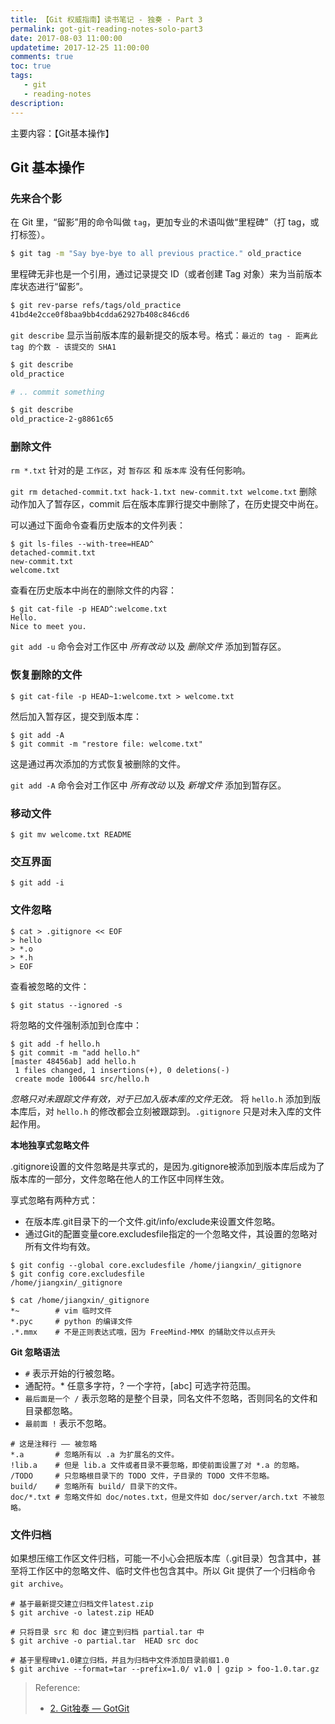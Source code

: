 ```yaml
---
title: 【Git 权威指南】读书笔记 - 独奏 - Part 3
permalink: got-git-reading-notes-solo-part3
date: 2017-08-03 11:00:00
updatetime: 2017-12-25 11:00:00
comments: true
toc: true
tags:
   - git
   - reading-notes
description:
---
```


主要内容：【Git基本操作】

## Git 基本操作
### 先来合个影
在 Git 里，“留影”用的命令叫做 `tag`，更加专业的术语叫做“里程碑”（打 tag，或打标签）。
``` bash
$ git tag -m "Say bye-bye to all previous practice." old_practice
```

里程碑无非也是一个引用，通过记录提交 ID（或者创建 Tag 对象）来为当前版本库状态进行“留影”。

``` bash
$ git rev-parse refs/tags/old_practice
41bd4e2cce0f8baa9bb4cdda62927b408c846cd6
```

`git describe` 显示当前版本库的最新提交的版本号。格式：`最近的 tag - 距离此 tag 的个数 - 该提交的 SHA1`

``` bash
$ git describe
old_practice

# .. commit something

$ git describe
old_practice-2-g8861c65
```

<!-- more -->

### 删除文件

`rm *.txt` 针对的是 `工作区`，对 `暂存区` 和 `版本库` 没有任何影响。

`git rm detached-commit.txt hack-1.txt new-commit.txt welcome.txt` 删除动作加入了暂存区，commit 后在版本库罪行提交中删除了，在历史提交中尚在。

可以通过下面命令查看历史版本的文件列表：

```
$ git ls-files --with-tree=HEAD^
detached-commit.txt
new-commit.txt
welcome.txt
```

查看在历史版本中尚在的删除文件的内容：

```
$ git cat-file -p HEAD^:welcome.txt
Hello.
Nice to meet you.
```

`git add -u` 命令会对工作区中 *所有改动* 以及 *删除文件* 添加到暂存区。

### 恢复删除的文件

```
$ git cat-file -p HEAD~1:welcome.txt > welcome.txt
```

然后加入暂存区，提交到版本库：

```
$ git add -A
$ git commit -m "restore file: welcome.txt"
```

这是通过再次添加的方式恢复被删除的文件。

`git add -A` 命令会对工作区中 *所有改动* 以及 *新增文件* 添加到暂存区。

### 移动文件

```
$ git mv welcome.txt README
```
### 交互界面

```
$ git add -i
```

### 文件忽略

```
$ cat > .gitignore << EOF
> hello
> *.o
> *.h
> EOF
```

查看被忽略的文件：

```
$ git status --ignored -s
```

将忽略的文件强制添加到仓库中：

```
$ git add -f hello.h
$ git commit -m "add hello.h"
[master 48456ab] add hello.h
 1 files changed, 1 insertions(+), 0 deletions(-)
 create mode 100644 src/hello.h
```

*忽略只对未跟踪文件有效，对于已加入版本库的文件无效。* 将 `hello.h` 添加到版本库后，对 `hello.h` 的修改都会立刻被跟踪到。`.gitignore` 只是对未入库的文件起作用。

**本地独享式忽略文件**

.gitignore设置的文件忽略是共享式的，是因为.gitignore被添加到版本库后成为了版本库的一部分，文件忽略在他人的工作区中同样生效。

享式忽略有两种方式：
- 在版本库.git目录下的一个文件.git/info/exclude来设置文件忽略。
- 通过Git的配置变量core.excludesfile指定的一个忽略文件，其设置的忽略对所有文件均有效。

```
$ git config --global core.excludesfile /home/jiangxin/_gitignore
$ git config core.excludesfile
/home/jiangxin/_gitignore

$ cat /home/jiangxin/_gitignore
*~        # vim 临时文件
*.pyc     # python 的编译文件
.*.mmx    # 不是正则表达式哦，因为 FreeMind-MMX 的辅助文件以点开头
```

**Git 忽略语法**
- `#` 表示开始的行被忽略。
- 通配符。* 任意多字符，? 一个字符，[abc] 可选字符范围。
- `最后面是一个 /` 表示忽略的是整个目录，同名文件不忽略，否则同名的文件和目录都忽略。
- `最前面 !` 表示不忽略。

```
# 这是注释行 —— 被忽略
*.a       # 忽略所有以 .a 为扩展名的文件。
!lib.a    # 但是 lib.a 文件或者目录不要忽略，即使前面设置了对 *.a 的忽略。
/TODO     # 只忽略根目录下的 TODO 文件，子目录的 TODO 文件不忽略。
build/    # 忽略所有 build/ 目录下的文件。
doc/*.txt # 忽略文件如 doc/notes.txt，但是文件如 doc/server/arch.txt 不被忽略。
```

### 文件归档

如果想压缩工作区文件归档，可能一不小心会把版本库（.git目录）包含其中，甚至将工作区中的忽略文件、临时文件也包含其中。所以 Git 提供了一个归档命令 `git archive`。

```
# 基于最新提交建立归档文件latest.zip
$ git archive -o latest.zip HEAD

# 只将目录 src 和 doc 建立到归档 partial.tar 中
$ git archive -o partial.tar  HEAD src doc

# 基于里程碑v1.0建立归档，并且为归档中文件添加目录前缀1.0
$ git archive --format=tar --prefix=1.0/ v1.0 | gzip > foo-1.0.tar.gz
```

> Reference:
> - [2. Git独奏 &mdash; GotGit](http://www.worldhello.net/gotgit/02-git-solo/index.html)
